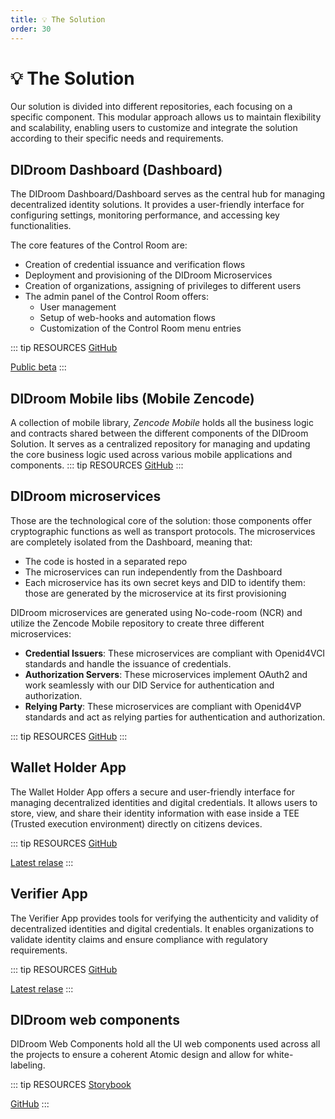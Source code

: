 ```yaml
---
title: 💡 The Solution
order: 30
---
```


# 💡 The Solution

Our solution is divided into different repositories, each focusing on a specific component. This modular approach allows us to maintain flexibility and scalability, enabling users to customize and integrate the solution according to their specific needs and requirements.

## DIDroom Dashboard (Dashboard)

The DIDroom Dashboard/Dashboard serves as the central hub for managing decentralized identity solutions. It provides a user-friendly interface for configuring settings, monitoring performance, and accessing key functionalities.

The core features of the Control Room are:

- Creation of credential issuance and verification flows
- Deployment and provisioning of the DIDroom Microservices
- Creation of organizations, assigning of privileges to different users
- The admin panel of the Control Room offers:
  - User management
  - Setup of web-hooks and automation flows
  - Customization of the Control Room menu entries

::: tip RESOURCES
[GitHub](https://github.com/forkbombeu/signroom)

[Public beta](https://dashboard.didroom.com)
:::

## DIDroom Mobile libs (Mobile Zencode)

A collection of mobile library, _Zencode Mobile_ holds all the business logic and contracts shared between the different components of the DIDroom Solution. It serves as a centralized repository for managing and updating the core business logic used across various mobile applications and components.
::: tip RESOURCES
[GitHub](https://github.com/forkbombeu/mobile_zencode)
:::

## DIDroom microservices

Those are the technological core of the solution: those components offer cryptographic functions as well as transport protocols. The microservices are completely isolated from the Dashboard, meaning that:

- The code is hosted in a separated repo
- The microservices can run independently from the Dashboard
- Each microservice has its own secret keys and DID to identify them: those are generated by the microservice at its first provisioning

DIDroom microservices are generated using No-code-room (NCR) and utilize the Zencode Mobile repository to create three different microservices:

- **Credential Issuers**: These microservices are compliant with Openid4VCI standards and handle the issuance of credentials.
- **Authorization Servers**: These microservices implement OAuth2 and work seamlessly with our DID Service for authentication and authorization.
- **Relying Party**: These microservices are compliant with Openid4VP standards and act as relying parties for authentication and authorization.

::: tip RESOURCES
[GitHub](https://github.com/forkbombeu/DIDroom_microservices)
:::

## Wallet Holder App

The Wallet Holder App offers a secure and user-friendly interface for managing decentralized identities and digital credentials. It allows users to store, view, and share their identity information with ease inside a TEE (Trusted execution environment) directly on citizens devices.

::: tip RESOURCES
[GitHub](https://github.com/forkbombeu/wallet)

[Latest relase](https://github.com/ForkbombEu/wallet/releases/latest/download/wallet.apk)
:::

## Verifier App

The Verifier App provides tools for verifying the authenticity and validity of decentralized identities and digital credentials. It enables organizations to validate identity claims and ensure compliance with regulatory requirements.

::: tip RESOURCES
[GitHub](https://github.com/forkbombeu/verifier)

[Latest relase](https://github.com/ForkbombEu/verifier/releases/latest/download/verifier.apk)
:::

## DIDroom web components

DIDroom Web Components hold all the UI web components used across all the projects to ensure a coherent Atomic design and allow for white-labeling.

::: tip RESOURCES
[Storybook](https://forkbombeu.github.io/didroom-components)

[GitHub](https://github.com/forkbombeu/DIDroom-components)
:::
